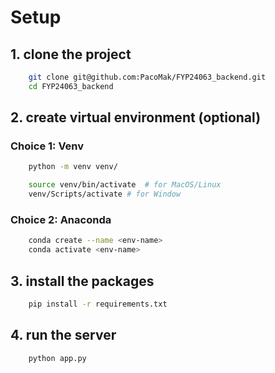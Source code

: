 # Setup

## 1. clone the project
```bash
    git clone git@github.com:PacoMak/FYP24063_backend.git
    cd FYP24063_backend
```

## 2. create virtual environment (optional)

### Choice 1: Venv
```bash
    python -m venv venv/

    source venv/bin/activate  # for MacOS/Linux
    venv/Scripts/activate # for Window
```
### Choice 2: Anaconda
```bash
    conda create --name <env-name>
    conda activate <env-name>
```

## 3. install the packages
```bash
    pip install -r requirements.txt
```

## 4. run the server
```bash
    python app.py
```

